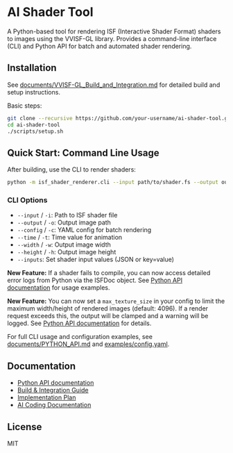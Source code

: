 # AI Shader Tool

A Python-based tool for rendering ISF (Interactive Shader Format) shaders to images using the VVISF-GL library. Provides a command-line interface (CLI) and Python API for batch and automated shader rendering.

## Installation

See [documents/VVISF-GL_Build_and_Integration.md](documents/VVISF-GL_Build_and_Integration.md) for detailed build and setup instructions.

Basic steps:
```bash
git clone --recursive https://github.com/your-username/ai-shader-tool.git
cd ai-shader-tool
./scripts/setup.sh
```

## Quick Start: Command Line Usage

After building, use the CLI to render shaders:

```bash
python -m isf_shader_renderer.cli --input path/to/shader.fs --output output.png
```

### CLI Options
- `--input` / `-i`: Path to ISF shader file
- `--output` / `-o`: Output image path
- `--config` / `-c`: YAML config for batch rendering
- `--time` / `-t`: Time value for animation
- `--width` / `-w`: Output image width
- `--height` / `-h`: Output image height
- `--inputs`: Set shader input values (JSON or key=value)

**New Feature:**
If a shader fails to compile, you can now access detailed error logs from Python via the ISFDoc object. See [Python API documentation](documents/PYTHON_API.md#error-handling-and-fallbacks) for usage examples.

**New Feature:**
You can now set a `max_texture_size` in your config to limit the maximum width/height of rendered images (default: 4096). If a render request exceeds this, the output will be clamped and a warning will be logged. See [Python API documentation](documents/PYTHON_API.md#configuration-file-example) for details.

For full CLI usage and configuration examples, see [documents/PYTHON_API.md](documents/PYTHON_API.md#cli-usage) and [examples/config.yaml](examples/config.yaml).

## Documentation
- [Python API documentation](documents/PYTHON_API.md)
- [Build & Integration Guide](documents/VVISF-GL_Build_and_Integration.md)
- [Implementation Plan](IMPLEMENTATION_PLAN.md)
- [AI Coding Documentation](documents/ai-coding-documentation.md)

## License
MIT

